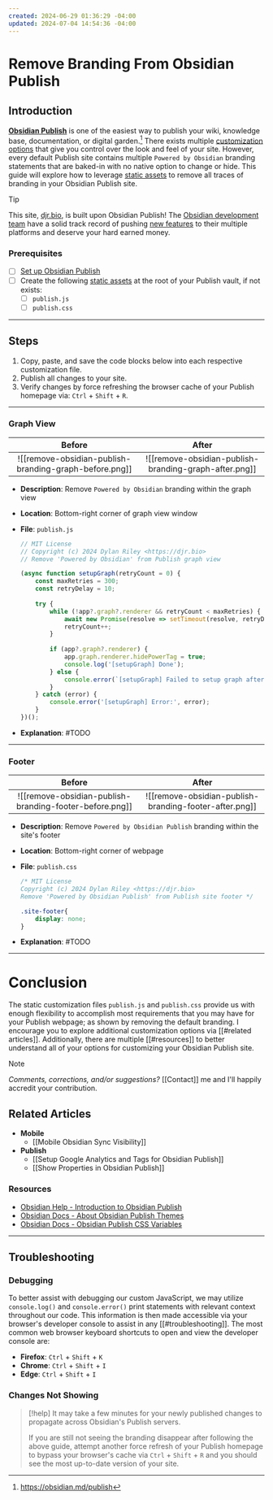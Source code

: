 ```yaml
---
created: 2024-06-29 01:36:29 -04:00
updated: 2024-07-04 14:54:36 -04:00
---
```


# Remove Branding From Obsidian Publish

## Introduction

**[Obsidian Publish](https://obsidian.md/publish)** is one of the easiest way to publish your wiki, knowledge base, documentation, or digital garden.[^1] There exists multiple [customization options](https://help.obsidian.md/Obsidian+Publish/Customize+your+site) that give you control over the look and feel of your site. However, every default Publish site contains multiple `Powered by Obsidian` branding statements that are baked-in with no native option to change or hide. This guide will explore how to leverage [static assets](https://help.obsidian.md/Obsidian+Publish/Customize+your+site#Static+assets) to remove all traces of branding in your Obsidian Publish site.

> [!tip]
> This site, [djr.bio](https://djr.bio), is built upon Obsidian Publish! The [Obsidian development team](https://obsidian.md/about) have a solid track record of pushing [new features](https://obsidian.md/roadmap/) to their multiple platforms and deserve your hard earned money.

### Prerequisites

- [ ] [Set up Obsidian Publish](https://help.obsidian.md/Obsidian+Publish/Set+up+Obsidian+Publish)
- [ ] Create the following [static assets](https://help.obsidian.md/Obsidian+Publish/Customize+your+site#Static+assets) at the root of your Publish vault, if not exists:
	- [ ] `publish.js`
	- [ ] `publish.css`

---

## Steps

1. Copy, paste, and save the code blocks below into each respective customization file.
2. Publish all changes to your site.
3. Verify changes by force refreshing the browser cache of your Publish homepage via: `Ctrl` + `Shift` + `R`.

---

### Graph View

|                         Before                         |                         After                         |
| :----------------------------------------------------: | :---------------------------------------------------: |
| ![[remove-obsidian-publish-branding-graph-before.png]] | ![[remove-obsidian-publish-branding-graph-after.png]] |

- **Description**: Remove `Powered by Obsidian` branding within the graph view
- **Location**: Bottom-right corner of graph view window
- **File**: `publish.js`

	```js
	// MIT License
	// Copyright (c) 2024 Dylan Riley <https://djr.bio>
	// Remove 'Powered by Obsidian' from Publish graph view
	
	(async function setupGraph(retryCount = 0) {
		const maxRetries = 300;
		const retryDelay = 10;
		
		try {
			while (!app?.graph?.renderer && retryCount < maxRetries) {
				await new Promise(resolve => setTimeout(resolve, retryDelay));
				retryCount++;
			}
			
			if (app?.graph?.renderer) {
				app.graph.renderer.hidePowerTag = true;
				console.log('[setupGraph] Done');
			} else {
				console.error(`[setupGraph] Failed to setup graph after maximum (${maxRetries}) retries, no changes made`);
			}
		} catch (error) {
			console.error('[setupGraph] Error:', error);
		}
	})();
	```

- **Explanation**: #TODO

---

### Footer

|                         Before                          |                         After                          |
| :-----------------------------------------------------: | :----------------------------------------------------: |
| ![[remove-obsidian-publish-branding-footer-before.png]] | ![[remove-obsidian-publish-branding-footer-after.png]] |

- **Description**: Remove `Powered by Obsidian Publish` branding within the site's footer
- **Location**: Bottom-right corner of webpage
- **File**: `publish.css`

	```css
	/* MIT License
	Copyright (c) 2024 Dylan Riley <https://djr.bio>
	Remove 'Powered by Obsidian Publish' from Publish site footer */
	
	.site-footer{
		display: none;
	}
	```

- **Explanation**: #TODO

---

# Conclusion

The static customization files `publish.js` and `publish.css` provide us with enough flexibility to accomplish most requirements that you may have for your Publish webpage; as shown by removing the default branding. I encourage you to explore additional customization options via [[#related articles]]. Additionally, there are multiple [[#resources]] to better understand all of your options for customizing your Obsidian Publish site.

> [!note]
> *Comments, corrections, and/or suggestions?* [[Contact]] me and I'll happily accredit your contribution.

## Related Articles

- **Mobile**
	- [[Mobile Obsidian Sync Visibility]]
- **Publish**
	- [[Setup Google Analytics and Tags for Obsidian Publish]]
	- [[Show Properties in Obsidian Publish]]

### Resources

- [Obsidian Help - Introduction to Obsidian Publish](https://help.obsidian.md/Obsidian+Publish/Introduction+to+Obsidian+Publish)
- [Obsidian Docs - About Obsidian Publish Themes](https://docs.obsidian.md/Themes/Obsidian+Publish+themes/About+Obsidian+Publish+themes)
- [Obsidian Docs - Obsidian Publish CSS Variables](https://docs.obsidian.md/Reference/CSS+variables/Publish/Publish)

---

## Troubleshooting

### Debugging

To better assist with debugging our custom JavaScript, we may utilize `console.log()` and `console.error()` print statements with relevant context throughout our code. This information is then made accessible via your browser's developer console to assist in any [[#troubleshooting]]. The most common web browser keyboard shortcuts to open and view the developer console are:

- **Firefox**: `Ctrl` + `Shift` + `K`
- **Chrome**: `Ctrl` + `Shift` + `I`
- **Edge**: `Ctrl` + `Shift` + `I`

### Changes Not Showing

> [!help]
> It may take a few minutes for your newly published changes to propagate across Obsidian's Publish servers.
>
> If you are still not seeing the branding disappear after following the above guide, attempt another force refresh of your Publish homepage to bypass your browser's cache via `Ctrl` + `Shift` + `R` and you should see the most up-to-date version of your site.

[^1]: https://obsidian.md/publish
